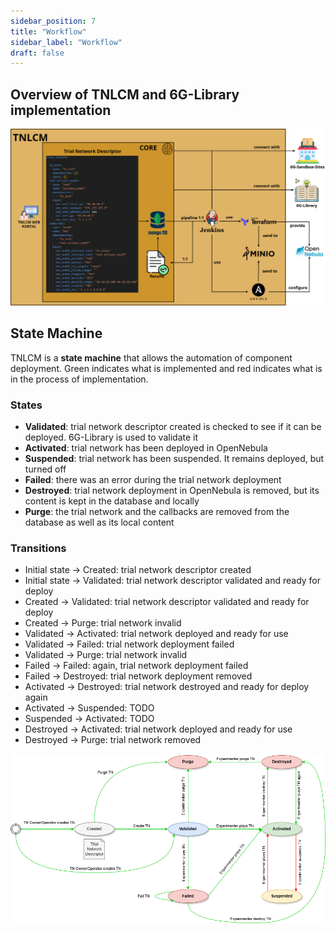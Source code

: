 ```yaml
---
sidebar_position: 7
title: "Workflow"
sidebar_label: "Workflow"
draft: false
---
```


## Overview of TNLCM and 6G-Library implementation

![overview](./images/overview.png)

## State Machine

TNLCM is a **state machine** that allows the automation of component deployment. Green indicates what is implemented and red indicates what is in the process of implementation.

### States

- **Validated**: trial network descriptor created is checked to see if it can be deployed. 6G-Library is used to validate it
- **Activated**: trial network has been deployed in OpenNebula
- **Suspended**: trial network has been suspended. It remains deployed, but turned off
- **Failed**: there was an error during the trial network deployment
- **Destroyed**: trial network deployment in OpenNebula is removed, but its content is kept in the database and locally
- **Purge**: the trial network and the callbacks are removed from the database as well as its local content

### Transitions

- Initial state &rarr; Created: trial network descriptor created
- Initial state &rarr; Validated: trial network descriptor validated and ready for deploy
- Created &rarr; Validated: trial network descriptor validated and ready for deploy
- Created &rarr; Purge: trial network invalid
- Validated &rarr; Activated: trial network deployed and ready for use
- Validated &rarr; Failed: trial network deployment failed
- Validated &rarr; Purge: trial network invalid
- Failed &rarr; Failed: again, trial network deployment failed
- Failed &rarr; Destroyed: trial network deployment removed
- Activated &rarr; Destroyed: trial network destroyed and ready for deploy again
- Activated &rarr; Suspended: TODO
- Suspended &rarr; Activated: TODO
- Destroyed &rarr; Activated: trial network deployed and ready for use 
- Destroyed &rarr; Purge: trial network removed

![stateMachine](./images/stateMachine.png)
